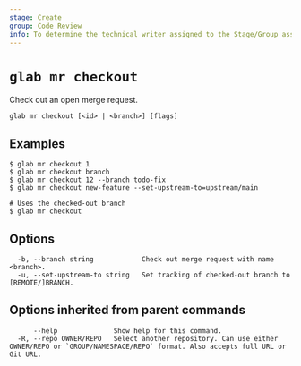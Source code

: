 ```yaml
---
stage: Create
group: Code Review
info: To determine the technical writer assigned to the Stage/Group associated with this page, see https://about.gitlab.com/handbook/product/ux/technical-writing/#assignments
---
```


<!--
This documentation is auto generated by a script.
Please do not edit this file directly. Run `make gen-docs` instead.
-->

# `glab mr checkout`

Check out an open merge request.

```plaintext
glab mr checkout [<id> | <branch>] [flags]
```

## Examples

```plaintext
$ glab mr checkout 1
$ glab mr checkout branch
$ glab mr checkout 12 --branch todo-fix
$ glab mr checkout new-feature --set-upstream-to=upstream/main

# Uses the checked-out branch
$ glab mr checkout

```

## Options

```plaintext
  -b, --branch string            Check out merge request with name <branch>.
  -u, --set-upstream-to string   Set tracking of checked-out branch to [REMOTE/]BRANCH.
```

## Options inherited from parent commands

```plaintext
      --help              Show help for this command.
  -R, --repo OWNER/REPO   Select another repository. Can use either OWNER/REPO or `GROUP/NAMESPACE/REPO` format. Also accepts full URL or Git URL.
```
